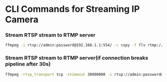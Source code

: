 # CLI Commands for Streaming IP Camera


### Stream RTSP stream to RTMP server

```bash 
ffmpeg -i rtsp://admin:password@192.168.1.1:554/ -c copy -f flv rtmp://rtmp.xyz.com:port/streamname
```

### Stream RTSP stream to RTMP server(if connection breaks pipeline after 30s)

```bash 
ffmpeg -rtsp_transport tcp -stimeout 30000000 -i rtsp://admin:password@169.254.99.67:554/ -c copy -f flv rtmp://rtmp.xyz.com:1935/cam-name/error
```